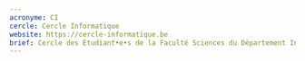 ```yaml
---
acronyme: CI
cercle: Cercle Informatique
website: https://cercle-informatique.be
brief: Cercle des Étudiant•e•s de la Faculté Sciences du Département Informatique
---
```

